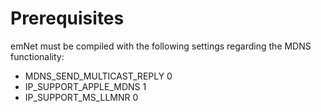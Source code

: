 # Prerequisites

emNet must be compiled with the following settings regarding the MDNS functionality:

- MDNS_SEND_MULTICAST_REPLY 0
- IP_SUPPORT_APPLE_MDNS 1
- IP_SUPPORT_MS_LLMNR 0
